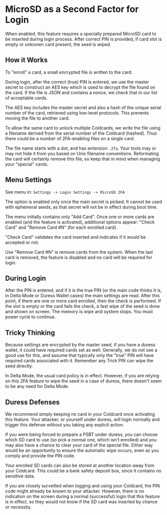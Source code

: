 
# MicroSD as a Second Factor for Login

When enabled, this feature requires a specially prepared MicroSD
card to be inserted during login process. After correct PIN is
provided, if card slot is empty or unknown card present, the seed
is wiped.

## How it Works

To "enroll" a card, a small encrypted file is written to the card.

During login, after the correct (true) PIN is entered, we use
the master secret to construct an AES key which is used to decrypt
the file found on the card. If the file is JSON and contains a nonce,
we check that in our list of acceptable cards.

The AES key includes the master secret and also a hash of the
unique serial number of the card, retrieved using low-level 
protocols. This prevents moving the file to another card.

To allow the same card to unlock multiple Coldcards, we write the
file using a filename derived from the serial number of the Coldcard
(hashed). Thus there could be a number of 2FA-enabling files on a
single card.

The file name starts with a dot, and has extension `.2fa`. Your
tools may or may not hide it from you based on Unix filename
conventions. Reformating the card will certainly remove this file,
so keep that in mind when managing your "special" cards.

## Menu Settings

See menu in: `Settings -> Login Settings -> MicroSD 2FA`

The option is enabled only once the main secret is picked. It cannot
be used with ephemeral seeds, as that secret will not be in effect
during boot time.

The menu initially contains only "Add Card". Once one or more
cards are enabled (and the feature is activated), additional
options appear: "Check Card" and "Remove Card #N" (for each
enrolled card).

"Check Card" validates the card inserted and indicates if it would 
be accepted or not.

Use "Remove Card #N" is remove cards from the system. When the last
card is removed, the feature is disabled and no card will be required
for login.

## During Login

After the PIN is entered, and if it is the true PIN (or the main
code thinks it is, in Delta Mode or Duress Wallet cases) the main
settings are read. After this point, if there are one or more card
enrolled, then the check is performed. If the slot is empty or
the card fails the check, a fast wipe of the seed is done and shown
on screen. The memory is wipe and system stops. You must power cycle
to continue.

## Tricky Thinking

Because settings are encrypted by the master seed, if you have a
duress wallet, it could have required cards set as well. Generally,
we do not see a good use for this, and assume that typically only
the "true" PIN will have required cards associated with it. Remember
any Trick PIN can wipe the seed directly.

In Delta Mode, the usual card policy is in effect. However, if you
are relying on this 2FA feature to wipe the seed in a case of duress,
there doesn't seem to be any need for Delta Mode.

## Duress Defenses

We recommend simply keeping no card in your Coldcard once activating
this feature. Your attacker, or yourself under duress, will login
normally and trigger this defense without you taking any explicit
action.

If you were being forced to prepare a PSBT under duress, you can
choose which SD card to use (so pick a normal one, which isn't
enrolled) and you may also have a chance to clear your card of the
special file. Either way would be an opportunity to ensure the
automatic wipe occurs, even as you comply and provide the PIN code.

Your enrolled SD cards can also be stored at another location away
from your Coldcard. This could be a bank safety deposit box, since
it contains no sensitive data.

If you are closely surveilled when logging and using your Coldcard,
the PIN code might already be known to your attacker. However, there
is no indication on the screen during a normal (successful) login
that this feature is in effect, so they would not know if the SD
card was inserted by chance or necessity.

